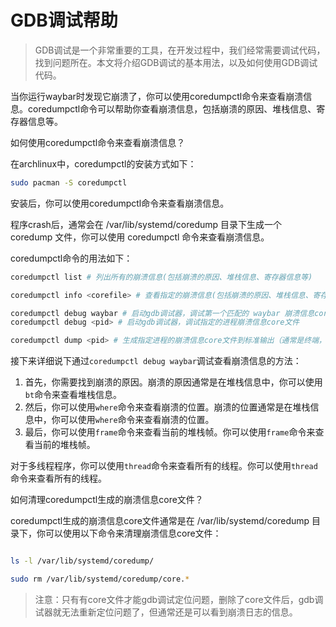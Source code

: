 # GDB调试帮助
> GDB调试是一个非常重要的工具，在开发过程中，我们经常需要调试代码，找到问题所在。本文将介绍GDB调试的基本用法，以及如何使用GDB调试代码。

当你运行waybar时发现它崩溃了，你可以使用coredumpctl命令来查看崩溃信息。coredumpctl命令可以帮助你查看崩溃信息，包括崩溃的原因、堆栈信息、寄存器信息等。

如何使用coredumpctl命令来查看崩溃信息？

在archlinux中，coredumpctl的安装方式如下：
```bash
sudo pacman -S coredumpctl
```

安装后，你可以使用coredumpctl命令来查看崩溃信息。

程序crash后，通常会在 /var/lib/systemd/coredump 目录下生成一个 coredump 文件，你可以使用 coredumpctl 命令来查看崩溃信息。

coredumpctl命令的用法如下：
```bash
coredumpctl list # 列出所有的崩溃信息(包括崩溃的原因、堆栈信息、寄存器信息等)

coredumpctl info <corefile> # 查看指定的崩溃信息(包括崩溃的原因、堆栈信息、寄存器信息等)

coredumpctl debug waybar # 启动gdb调试器，调试第一个匹配的 waybar 崩溃信息core文件
coredumpctl debug <pid> # 启动gdb调试器，调试指定的进程崩溃信息core文件

coredumpctl dump <pid> # 生成指定进程的崩溃信息core文件到标准输出（通常是终端，通常也是没必要执行这个的）


```

接下来详细说下通过`coredumpctl debug waybar`调试查看崩溃信息的方法：

1. 首先，你需要找到崩溃的原因。崩溃的原因通常是在堆栈信息中，你可以使用`bt`命令来查看堆栈信息。
2. 然后，你可以使用`where`命令来查看崩溃的位置。崩溃的位置通常是在堆栈信息中，你可以使用`where`命令来查看崩溃的位置。
3. 最后，你可以使用`frame`命令来查看当前的堆栈帧。你可以使用`frame`命令来查看当前的堆栈帧。

对于多线程程序，你可以使用`thread`命令来查看所有的线程。你可以使用`thread`命令来查看所有的线程。

如何清理coredumpctl生成的崩溃信息core文件？

coredumpctl生成的崩溃信息core文件通常是在 /var/lib/systemd/coredump 目录下，你可以使用以下命令来清理崩溃信息core文件：
```bash

ls -l /var/lib/systemd/coredump/

sudo rm /var/lib/systemd/coredump/core.*

```
> 注意：只有有core文件才能gdb调试定位问题，删除了core文件后，gdb调试器就无法重新定位问题了，但通常还是可以看到崩溃日志的信息。




